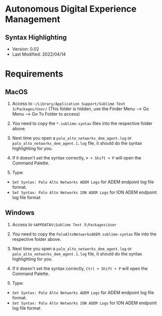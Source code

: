 # Autonomous Digital Experience Management
## Syntax Highlighting
* Version: 0.02
* Last Modified: 2022/04/14


# Requirements
## MacOS
1. Access to `~/Library/Application Support/Sublime Text 3/Packages/User/`
(This folder is hidden, use the Finder Menu --> Go Menu --> Go To Folder to access)

2. You need to copy the `*.sublime-syntax` files into the respective folder above.

3. Next time you open a `palo_alto_networks_dem_agent.log` or `palo_alto_networks_dem_agent.1.log` file, it should do the syntax highlighting for you.

4. If it doesn't set the syntax correctly, `⌘ + Shift + P` will open the Command Palette.

5. Type: 
* `Set Syntax: Palo Alto Networks ADEM Logs` for ADEM endpoint log file format. 
* `Set Syntax: Palo Alto Networks ION ADEM Logs` for ION ADEM endpoint log file format

## Windows

1. Access to `%APPDATA%\Sublime Text 3\Packages\User`

2. You need to copy the `PaloAltoNetworksADEM.sublime-syntax` file into the respective folder above.
3. Next time you open a `palo_alto_networks_dem_agent.log` or `palo_alto_networks_dem_agent.1.log` file, it should do the syntax highlighting for you.

4. If it doesn't set the syntax correctly, `Ctrl + Shift + P` will open the Command Palette.

5. Type: 
* `Set Syntax: Palo Alto Networks ADEM Logs` for ADEM endpoint log file format. 
* `Set Syntax: Palo Alto Networks ION ADEM Logs` for ION ADEM endpoint log file format
